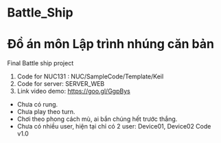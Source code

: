 # Battle_Ship
# Đồ án môn Lập trình nhúng căn bản 

Final Battle ship project

1. Code for NUC131 : NUC/SampleCode/Template/Keil                                 
2. Code for server: SERVER_WEB
3. Link video demo: https://goo.gl/GgpBys

- Chưa có rung.
- Chưa play theo turn.
- Chơi theo phong cách mù, ai bắn chúng hết trước thắng.
- Chưa có nhiều user, hiện tại chỉ có 2 user: Device01, Device02
Code v1.0
